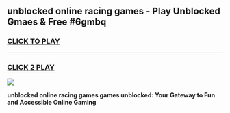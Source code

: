 
## unblocked online racing games - Play Unblocked Gmaes & Free #6gmbq
<h3>
<a href="https://news.freeplayer.one?title=unblocked_online_racing_games&ref=03M">CLICK TO PLAY</a></h3>
<hr>

<h3>
<a href="https://news.freeplayer.one?title=unblocked_online_racing_games&ref=03M">CLICK 2 PLAY</a>
  
</h3>

<a href="https://news.freeplayer.one?title=unblocked_online_racing_games&ref=03M"><img src="https://clearcache.store/games.png"></a>


**unblocked online racing games games unblocked: Your Gateway to Fun and Accessible Online Gaming**
